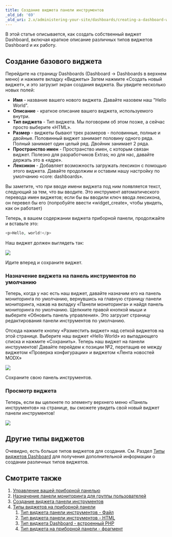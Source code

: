 ```yaml
---
title: Создание виджета панели инструментов
_old_id: '69'
_old_uri: 2.x/administering-your-site/dashboards/creating-a-dashboard-widget
---
```


В этой статье описывается, как создать собственный виджет Dashboard, включая краткое описание различных типов виджетов Dashboard и их работу.

## Создание базового виджета

Перейдите на страницу Dashboards (Dashboard -> Dashboards в верхнем меню) и нажмите вкладку «Виджеты» Затем нажмите «Создать новый виджет», и это загрузит экран создания виджета. Вы увидите несколько новых полей:

- **Имя** - название вашего нового виджета. Давайте назовем наш "Hello World".
- **Описание** - краткое описание вашего виджета, используемого внутри.
- **Тип виджета** - Тип виджета. Мы поговорим об этом позже, а сейчас просто выберите «HTML».
- **Размер** - виджеты бывают трех размеров - половинные, полные и двойные. Половинный виджет занимает половину одного ряда. Полный занимает один целый ряд. Двойник занимает 2 ряда.
- **Пространство имен** - Пространство имен, с которым связан виджет. Полезно для разработчиков Extras; но для нас, давайте держать это в «ядре».
- **Лексикон** - Добавляет возможность загружать лексикон с помощью этого виджета. Давайте продолжим и оставим нашу настройку по умолчанию «core: dashboards».

Вы заметите, что при вводе имени виджета под ним появляется текст, следующий за тем, что вы вводите. Это инструмент автоматического перевода имен виджетов; если бы вы вводили ключ ввода лексикона, он перевел бы его (попробуйте ввести «widget_create», чтобы увидеть, как он работает)

Теперь, в вашем содержании виджета приборной панели, продолжайте и вставьте это:

```php
<p>Hello, world!</p>
```

Наш виджет должен выглядеть так:

![](/download/attachments/35586570/dashboard-create1.png?version=1&modificationDate=1315489054000)

Идите вперед и сохраните виджет.

### Назначение виджета на панель инструментов по умолчанию

Теперь, когда у нас есть наш виджет, давайте назначим его на панель мониторинга по умолчанию, вернувшись на главную страницу панели мониторинга, нажав на вкладку «Панели мониторинга» и найдя панель мониторинга по умолчанию. Щелкните правой кнопкой мыши и выберите «Обновить панель управления». Это загрузит страницу редактирования панели инструментов по умолчанию.

Отсюда нажмите кнопку «Разместить виджет» над сеткой виджетов на этой странице. Выберите наш виджет «Hello World» из выпадающего списка и нажмите «Сохранить». Теперь наш виджет на панели инструментов! Давайте перейдем к позиции №2, перетащив ее между виджетом «Проверка конфигурации» и виджетом «Лента новостей MODX»

![](/download/attachments/35586570/dashboard-create2.png?version=1&modificationDate=1315489054000)

Сохраните свою панель инструментов.

### Просмотр виджета

Теперь, если вы щелкнете по элементу верхнего меню «Панель инструментов» на странице, вы сможете увидеть свой новый виджет панели инструментов!

![](/download/attachments/35586570/dashboard-create3.png?version=1&modificationDate=1315489054000)

## Другие типы виджетов

Очевидно, есть больше типов виджетов для создания. См. Раздел [Типы виджетов Dashboard](building-sites/client-proofing/dashboards/widget-types "Типы виджетов на приборной панели") для получения дополнительной информации о создании различных типов виджетов.

## Смотрите также

1. [Управление вашей приборной панелью](building-sites/client-proofing/dashboards/managing)
2. [Назначение панели мониторинга для группы пользователей](building-sites/client-proofing/dashboards/usergroups)
3. [Создание виджета панели инструментов](building-sites/client-proofing/dashboards/creating-a-widget)
4. [Типы виджетов на приборной панели](building-sites/client-proofing/dashboards/widget-types)
    1. [Тип виджета панели инструментов - Файл](building-sites/client-proofing/dashboards/widget-types/file)
    2. [Тип виджета панели инструментов - HTML](building-sites/client-proofing/dashboards/widget-types/html)
    3. [Тип виджета Dashboard - встроенный PHP](building-sites/client-proofing/dashboards/widget-types/inline-php)
    4. [Тип виджета на приборной панели - фрагмент](building-sites/client-proofing/dashboards/widget-types/snippet)

